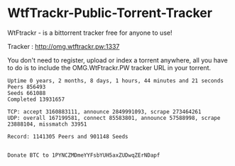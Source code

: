 # WtfTrackr-Public-Torrent-Tracker

WtFtrackr - is a bittorrent tracker free for anyone to use!

Tracker : http://omg.wtftrackr.pw:1337

You don't need to register, upload or index a torrent anywhere, all you have to do is to include the OMG.WtFtrackr.PW tracker URL in your torrent.
```
Uptime 0 years, 2 months, 8 days, 1 hours, 44 minutes and 21 seconds
Peers 856493
Seeds 661088
Completed 13931657

TCP: accept 3160883111, announce 2849991093, scrape 273464261
UDP: overall 167199581, connect 85583801, announce 57588998, scrape 23888104, missmatch 33951

Record: 1141305 Peers and 901148 Seeds


Donate BTC to 1PYNCZMDmeYYFsbYUH5axZUDwqZErNDapf
```
